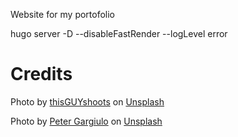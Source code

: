 Website for my portofolio



hugo server -D --disableFastRender --logLevel error

# Credits

Photo by <a href="https://unsplash.com/@block_08?utm_source=unsplash&utm_medium=referral&utm_content=creditCopyText">thisGUYshoots</a> on <a href="https://unsplash.com/photos/a-computer-keyboard-lit-up-in-the-dark-jXo9f-HF3JQ?utm_source=unsplash&utm_medium=referral&utm_content=creditCopyText">Unsplash</a>

Photo by <a href="https://unsplash.com/@grndezyns?utm_source=unsplash&utm_medium=referral&utm_content=creditCopyText">Peter Gargiulo</a> on <a href="https://unsplash.com/photos/a-black-and-white-photo-of-a-dark-background-cGNCepznaV8?utm_source=unsplash&utm_medium=referral&utm_content=creditCopyText">Unsplash</a>


